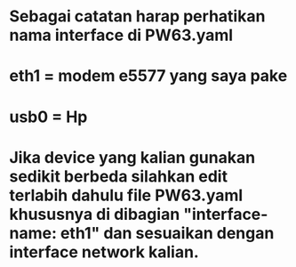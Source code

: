 # Sebagai catatan harap perhatikan nama interface di PW63.yaml

# eth1 = modem e5577 yang saya pake
# usb0 = Hp

# Jika device yang kalian gunakan sedikit berbeda silahkan edit terlabih dahulu file PW63.yaml khususnya di dibagian "interface-name: eth1" dan sesuaikan dengan interface network kalian.
